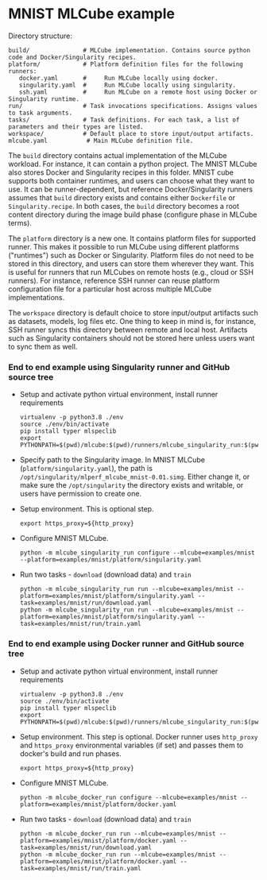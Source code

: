 # MNIST MLCube example
Directory structure:
```shell script
build/               # MLCube implementation. Contains source python code and Docker/Singularity recipes. 
platform/            # Platform definition files for the following runners:
   docker.yaml       #     Run MLCube locally using docker.
   singularity.yaml  #     Run MLCube locally using singularity.
   ssh.yaml          #     Run MLCube on a remote host using Docker or Singularity runtime.
run/                 # Task invocations specifications. Assigns values to task arguments.
tasks/               # Task definitions. For each task, a list of parameters and their types are listed.
workspace/           # Default place to store input/output artifacts.
mlcube.yaml           # Main MLCube definition file.
```

The `build` directory contains actual implementation of the MLCube workload. For instance, it can contain a python
project. The MNIST MLCube also stores Docker and Singularity recipes in this folder. MNIST cube supports both container
runtimes, and users can choose what they want to use. It can be runner-dependent, but reference Docker/Singularity 
runners assumes that `build` directory exists and contains either `Dockerfile` or `Singularity.recipe`. In both cases,
the `build` directory becomes a root content directory during the image build phase (configure phase in MLCube terms).

The `platform` directory is a new one. It contains platform files for supported runner. This makes it possible to run
MLCube using different platforms ("runtimes") such as Docker or Singularity. Platform files do not need to be stored
in this directory, and users can store them wherever they want. This is useful for runners that run MLCubes on remote
hosts (e.g., cloud or SSH runners). For instance, reference SSH runner can reuse platform configuration file for a
particular host across multiple MLCube implementations.

The `workspace` directory is default choice to store input/output artifacts such as datasets, models, log files etc.
One thing to keep in mind is, for instance, SSH runner syncs this directory between remote and local host. Artifacts
such as Singularity containers should not be stored here unless users want to sync them as well.

### End to end example using Singularity runner and GitHub source tree
- Setup and activate python virtual environment, install runner requirements
  ```shell script
  virtualenv -p python3.8 ./env
  source ./env/bin/activate
  pip install typer mlspeclib
  export PYTHONPATH=$(pwd)/mlcube:$(pwd)/runners/mlcube_singularity_run:$(pwd)/runners/mlcube_docker_run
  ```

- Specify path to the Singularity image. In MNIST MLCube (`platform/singularity.yaml`), the path is
  `/opt/singularity/mlperf_mlcube_mnist-0.01.simg`. Either change it, or make sure the `/opt/singularity` the directory
  exists and writable, or users have permission to create one.

- Setup environment. This is optional step. 
  ```shell script
  export https_proxy=${http_proxy}
  ```

- Configure MNIST MLCube.
  ```shell script
  python -m mlcube_singularity_run configure --mlcube=examples/mnist --platform=examples/mnist/platform/singularity.yaml
  ```

- Run two tasks - `download` (download data) and `train`
  ```shell script
  python -m mlcube_singularity_run run --mlcube=examples/mnist --platform=examples/mnist/platform/singularity.yaml --task=examples/mnist/run/download.yaml
  python -m mlcube_singularity_run run --mlcube=examples/mnist --platform=examples/mnist/platform/singularity.yaml --task=examples/mnist/run/train.yaml
  ```

### End to end example using Docker runner and GitHub source tree
- Setup and activate python virtual environment, install runner requirements
  ```shell script
  virtualenv -p python3.8 ./env
  source ./env/bin/activate
  pip install typer mlspeclib
  export PYTHONPATH=$(pwd)/mlcube:$(pwd)/runners/mlcube_singularity_run:$(pwd)/runners/mlcube_docker_run
  ```

- Setup environment. This step is optional. Docker runner uses `http_proxy` and `https_proxy` environmental variables
  (if set) and passes them to docker's build and run phases. 
  ```shell script
  export https_proxy=${http_proxy}
  ```

- Configure MNIST MLCube.
  ```shell script
  python -m mlcube_docker_run configure --mlcube=examples/mnist --platform=examples/mnist/platform/docker.yaml
  ```

- Run two tasks - `download` (download data) and `train`
  ```shell script
  python -m mlcube_docker_run run --mlcube=examples/mnist --platform=examples/mnist/platform/docker.yaml --task=examples/mnist/run/download.yaml
  python -m mlcube_docker_run run --mlcube=examples/mnist --platform=examples/mnist/platform/docker.yaml --task=examples/mnist/run/train.yaml
  ```